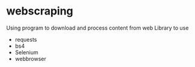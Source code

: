 # webscraping

Using program to download and process content from web
Library to use

- requests
- bs4
- Selenium
- webbrowser
